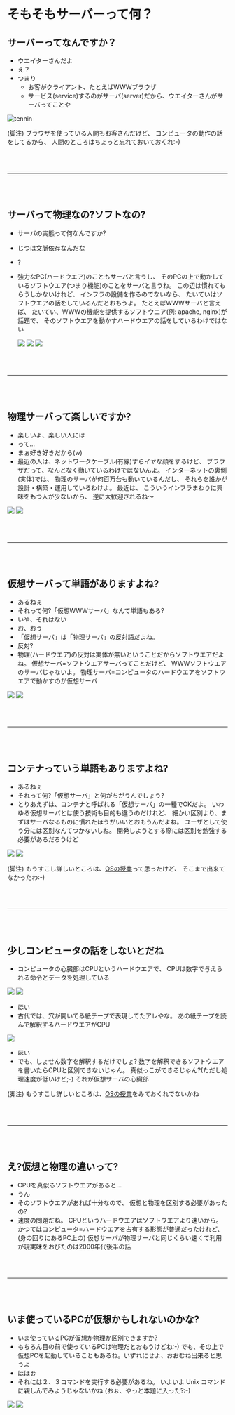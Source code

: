 # そもそもサーバーって何？

## **サーバーってなんですか？**
- ウエイターさんだよ
- え？
- つまり
  - お客がクライアント、たとえばWWWブラウザ
  - サービス(service)するのがサーバ(server)だから、ウエイターさんがサーバってことや
  
 ![tennin](/menu_tenin_yobu.png "tennin")


  (脚注) ブラウザを使っている人間もお客さんだけど、 コンピュータの動作の話をしてるから、 人間のところはちょっと忘れておいておくれ:-)

<br>
<br>

---

<br>
<br>

## **サーバって物理なの?ソフトなの?**

- サーバの実態って何なんですか?
- じつは文脈依存なんだな
- ?
- 強力なPC(ハードウエア)のこともサーバと言うし、 そのPCの上で動かしているソフトウエア(つまり機能)のことをサーバと言うね。 この辺は慣れてもらうしかないけれど、 インフラの設備を作るのでないなら、 たいていはソフトウエアの話をしているんだとおもうよ。 たとえばWWWサーバと言えば、 たいてい、WWWの機能を提供するソフトウエア(例: apache, nginx)が話題で、 そのソフトウエアを動かすハードウエアの話をしているわけではない

  ![](/bws_cpu_servers__P_20211014_200126.png)
  ![](/asf-estd-1999-logo.jpg)
  ![](/nginx.png)

<br>
<br>

---

<br>
<br>

## **物理サーバって楽しいですか?**

- 楽しいよ、楽しい人には
- って…
- まぁ好き好きだから(w)
- 最近の人は、ネットワークケーブル(有線)すらイヤな顔をするけど、 ブラウザだって、なんとなく動いているわけではないんよ。 インターネットの裏側(実体)では、 物理のサーバが何百万台も動いているんだし、 それらを誰かが設計・構築・運用しているわけよ。 最近は、 こういうインフラまわりに興味をもつ人が少ないから、 逆に大歓迎されるね〜

![](/bws_cpu_servers__P_20211014_200126.png)
![](/NEC_110rb-1h_internal__P_20211014_175658.jpg)

<br>
<br>

---

<br>
<br>

## **仮想サーバって単語がありますよね?**

- あるねぇ
- それって何?「仮想WWWサーバ」なんて単語もある?
- いや、それはない
- お、おう
- 「仮想サーバ」は「物理サーバ」の反対語だよね。
- 反対?
- 物理(ハードウエア)の反対は実体が無いということだからソフトウエアだよね。 仮想サーバ=ソフトウエアサーバってことだけど、 WWWソフトウエアのサーバじゃないよ。 物理サーバ=コンピュータのハードウエアをソフトウエアで動かすのが仮想サーバ

![](/bws_cpu_servers__P_20211014_200126.png)
![](/CC-BY2.0_computer_parts__416458788_804d765fcc_b.jpg)

<br>
<br>

---

<br>
<br>

 ## **コンテナっていう単語もありますよね?**

- あるねぇ
- それって何?「仮想サーバ」と何がちがうんでしょう?
- とりあえずは、コンテナと呼ばれる「仮想サーバ」の一種でOKだよ。 いわゆる仮想サーバとは使う技術も目的も違うのだけれど、 細かい区別より、まずはサーバなるものに慣れたほうがいいとおもうんだよね。 ユーザとして使う分には区別なんてつかないしね。 開発しようとする際には区別を勉強する必要があるだろうけど

![](/bws_cpu_servers__P_20211014_200126.png)
![](/PD_container_ship__34201586040_283b7bb633_b.jpg)

(脚注) もうすこし詳しいところは、[OSの授業](https://lectures.fml.org/os/)って思ったけど、 そこまで出来てなかったわ:-)

<br>
<br>

---

<br>
<br>

## **少しコンピュータの話をしないとだね**

- コンピュータの心臓部はCPUというハードウエアで、 CPUは数字で与えられる命令とデータを処理している

![](/computer_cpu.png)
![](/5elements.png)



- ほい
- 古代では、穴が開いてる紙テープで表現してたアレやな。 あの紙テープを読んで解釈するハードウエアがCPU
  
![](/computer_mukashi_.png)
- ほい
- でも、しょせん数字を解釈するだけでしょ? 数字を解釈できるソフトウエアを書いたらCPUと区別できないじゃん。 真似っこができるじゃん?(ただし処理速度が低いけど;-) それが仮想サーバの心臓部
  
(脚注) もうすこし詳しいところは、[OSの授業](https://lectures.fml.org/os/)をみておくれでないかね

<br>
<br>

---

<br>
<br>

## **え?仮想と物理の違いって?**

- CPUを真似るソフトウエアがあると…
- うん
- そのソフトウエアがあれば十分なので、 仮想と物理を区別する必要があったの?
- 速度の問題だね。 CPUというハードウエアはソフトウエアより速いから。 かつてはコンピュータ=ハードウエアを占有する形態が普通だったけれど、 (身の回りにあるPC上の) 仮想サーバが物理サーバと同じくらい速くて利用が現実味をおびたのは2000年代後半の話

<br>
<br>

---

<br>
<br>

## **いま使っているPCが仮想かもしれないのかな?**

- いま使っているPCが仮想か物理か区別できますか?
- もちろん目の前で使っているPCは物理だとおもうけどね:-) でも、その上で仮想PCを起動していることもあるね。いずれにせよ、おおむね出来ると思うよ
- ほほぉ
- それには２、３コマンドを実行する必要があるね。 いよいよ Unix コマンドに親しんでみようじゃないかね (おぉ、やっと本題に入った?:-)

![](/bg_network_dennou_sekai.jpg)
![](/chromebook.png)

